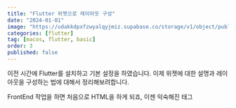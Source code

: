 ```yaml
---
title: "Flutter 위젯으로 레이아웃 구성"
date: "2024-01-01"
image: "https://udakkdpxfzwyalqyjmiz.supabase.co/storage/v1/object/public/images/blog-flutter.png"
categories: [flutter]
tag: [macos, flutter, basic]
order: 3
published: false
---
```


이전 시간에 Flutter를 설치하고 기본 설정을 하였습니다.  이제 위젯에 대한 설명과 레이아웃을 구성하는 법에 대해서 정리해보려합니다.

FrontEnd 작업을 하면 처음으로 HTML을 하게 되죠,  이젠 익숙해진 태그
